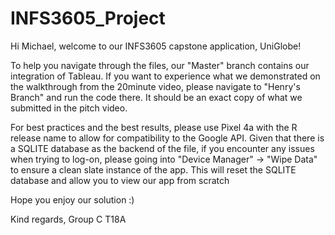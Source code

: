 # INFS3605_Project

Hi Michael, welcome to our INFS3605 capstone application, UniGlobe!

To help you navigate through the files, our "Master" branch contains our integration of Tableau. 
If you want to experience what we demonstrated on the walkthrough from the 20minute video, please navigate to "Henry's Branch" and run the code there. 
It should be an exact copy of what we submitted in the pitch video. 

For best practices and the best results, please use Pixel 4a with the R release name to allow for compatibility to the Google API.
Given that there is a SQLITE database as the backend of the file, if you encounter any issues when trying to log-on, please going into 
"Device Manager" -> "Wipe Data" to ensure a clean slate instance of the app. This will reset the SQLITE database and allow you to view our app from scratch

Hope you enjoy our solution :)

Kind regards,
Group C T18A 
